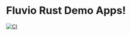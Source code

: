 # Fluvio Rust Demo Apps!

[![CI](https://github.com/infinyon/fluvio-demo-apps-rust/actions/workflows/ci.yml/badge.svg)](https://github.com/infinyon/fluvio-demo-apps-rust/actions/workflows/ci.yml)
